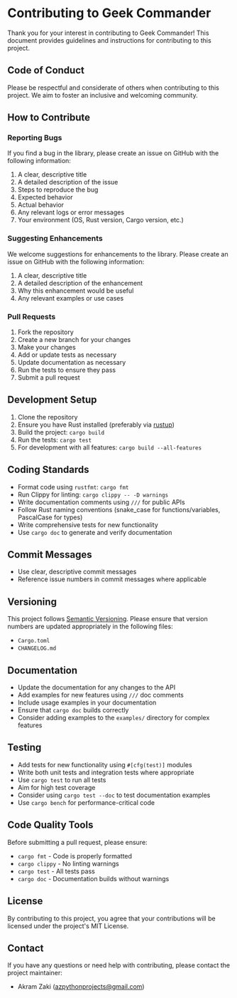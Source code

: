 # Contributing to Geek Commander

Thank you for your interest in contributing to Geek Commander! This document provides guidelines and instructions for contributing to this project.

## Code of Conduct

Please be respectful and considerate of others when contributing to this project. We aim to foster an inclusive and welcoming community.

## How to Contribute

### Reporting Bugs

If you find a bug in the library, please create an issue on GitHub with the following information:

1. A clear, descriptive title
2. A detailed description of the issue
3. Steps to reproduce the bug
4. Expected behavior
5. Actual behavior
6. Any relevant logs or error messages
7. Your environment (OS, Rust version, Cargo version, etc.)

### Suggesting Enhancements

We welcome suggestions for enhancements to the library. Please create an issue on GitHub with the following information:

1. A clear, descriptive title
2. A detailed description of the enhancement
3. Why this enhancement would be useful
4. Any relevant examples or use cases

### Pull Requests

1. Fork the repository
2. Create a new branch for your changes
3. Make your changes
4. Add or update tests as necessary
5. Update documentation as necessary
6. Run the tests to ensure they pass
7. Submit a pull request

## Development Setup

1. Clone the repository
2. Ensure you have Rust installed (preferably via [rustup](https://rustup.rs/))
3. Build the project: `cargo build`
4. Run the tests: `cargo test`
5. For development with all features: `cargo build --all-features`

## Coding Standards

- Format code using `rustfmt`: `cargo fmt`
- Run Clippy for linting: `cargo clippy -- -D warnings`
- Write documentation comments using `///` for public APIs
- Follow Rust naming conventions (snake_case for functions/variables, PascalCase for types)
- Write comprehensive tests for new functionality
- Use `cargo doc` to generate and verify documentation

## Commit Messages

- Use clear, descriptive commit messages
- Reference issue numbers in commit messages where applicable

## Versioning

This project follows [Semantic Versioning](https://semver.org/). Please ensure that version numbers are updated appropriately in the following files:

- `Cargo.toml`
- `CHANGELOG.md`

## Documentation

- Update the documentation for any changes to the API
- Add examples for new features using `///` doc comments
- Include usage examples in your documentation
- Ensure that `cargo doc` builds correctly
- Consider adding examples to the `examples/` directory for complex features

## Testing

- Add tests for new functionality using `#[cfg(test)]` modules
- Write both unit tests and integration tests where appropriate
- Use `cargo test` to run all tests
- Aim for high test coverage
- Consider using `cargo test --doc` to test documentation examples
- Use `cargo bench` for performance-critical code

## Code Quality Tools

Before submitting a pull request, please ensure:

- `cargo fmt` - Code is properly formatted
- `cargo clippy` - No linting warnings
- `cargo test` - All tests pass
- `cargo doc` - Documentation builds without warnings

## License

By contributing to this project, you agree that your contributions will be licensed under the project's MIT License.

## Contact

If you have any questions or need help with contributing, please contact the project maintainer:

- Akram Zaki (azpythonprojects@gmail.com) 
